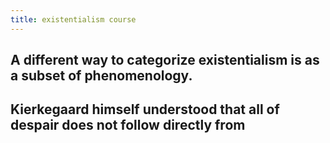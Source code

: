 ```yaml
---
title: existentialism course
---
```


## A different way to categorize existentialism is as a subset of phenomenology.
## Kierkegaard himself understood that all of despair does not follow directly from

